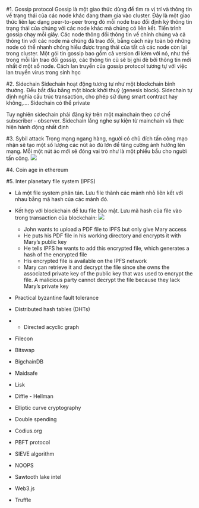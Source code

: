 #1. Gossip protocol
Gossip là một giao thức dùng để tìm ra vị trí và thông tin về trạng thái của các node khác đang tham gia vào cluster. Đây là một giao thức liên lạc dạng peer-to-peer trong đó mỗi node trao đổi định kỳ thông tin trạng thái của chúng với các node khác mà chúng có liên kết. Tiến trình gossip chạy mỗi giây. Các node thông đổi thông tin về chính chúng và cả thông tin với các node mà chúng đã trao đổi, bằng cách này toàn bộ những node có thể nhanh chóng hiểu được trạng thái của tất cả các node còn lại trong cluster. Một gói tin gossip bao gồm cả version đi kèm với nó, như thế trong mỗi lần trao đổi gossip, các thông tin cũ sẽ bị ghi đè bởi thông tin mới nhất ở một số node. Cách lan truyền của gossip protocol tương tự với việc lan truyền virus trong sinh học

#2. Sidechain
Sidechain hoạt động tương tự như một blockchain bình thường. Đều bắt đầu bằng một block khởi thuỷ (genesis block). Sidechain tự định nghĩa cấu trúc transaction, cho phép sử dụng smart contract hay không,.... Sidechain có thể private

Tuy nghiên sidechain phải đăng ký trên một mainchain theo cơ chế subscriber - observer. Sidechain lắng nghe sự kiện từ mainchain và thực hiện hành động nhất định

#3. Sybil attack
Trong mạng ngang hàng, người có chủ đích tấn công mạo nhận sẽ tạo một số lượng các nút ảo đủ lớn để tăng cường ảnh hưởng lên mạng. Mỗi một nút ảo mới sẽ đóng vai trò như là một phiếu bầu cho người tấn công.
![](https://i1.wp.com/sumup.news.cs.nyu.edu/index_files/vote2.jpg?zoom=2)

#4. Coin age in ethereum

#5.	Inter planetary file system (IPFS)
- Là một file system phân tán. Lưu file thành các mảnh nhỏ liên kết với nhau bằng mã hash của các mảnh đó.
- Kết hợp với blockchain để lưu file bảo mật. Lưu mã hash của file vào trong transaction của blockchain:
![](https://cdn-images-1.medium.com/max/1600/1*yzYjtRViCDeWyhGnVzsUYw.png)
	- John wants to upload a PDF file to IPFS but only give Mary access
	- He puts his PDF file in his working directory and encrypts it with Mary’s public key
	- He tells IPFS he wants to add this encrypted file, which generates a hash of the encrypted file
	- His encrypted file is available on the IPFS network
	- Mary can retrieve it and decrypt the file since she owns the associated private key of the public key that was used to encrypt the file. A malicious party cannot decrypt the file because they lack Mary’s private key


- Practical byzantine fault tolerance
- Distributed hash tables (DHTs)
- - Directed acyclic graph
- Filecon
- Bitswap
- BigchainDB
- Maidsafe
- Lisk
- Diffie - Hellman
- Elliptic curve cryptography
- Double spending
- Codius.org
- PBFT protocol
- SIEVE algorithm
- NOOPS
- Sawtooth lake intel
- Web3.js
- Truffle